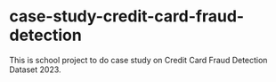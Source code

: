 # case-study-credit-card-fraud-detection
This is school project to do case study on Credit Card Fraud Detection Dataset 2023.
